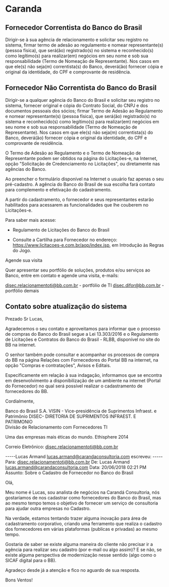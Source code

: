 # Caranda
 
## Fornecedor Correntista do Banco do Brasil
 
Dirigir-se à sua agência de relacionamento e solicitar seu registro no sistema, firmar termo de adesão ao regulamento e nomear representante(s) (pessoa física), que será(ão) registrado(s) no sistema e reconhecido(s) como legítimo(s) para realizar(em) negócios em seu nome e sob sua responsabilidade (Termo de Nomeação de Representante). Nos casos em que ele(s) não seja(m) correntista(s) do Banco, deverá(ão) fornecer cópia e original da identidade, do CPF e comprovante de residência.
 
## Fornecedor Não Correntista do Banco do Brasil
 
Dirigir-se a qualquer agência do Banco do Brasil e solicitar seu registro no sistema, fornecer original e cópia do Contrato Social, do CNPJ e dos documentos pessoais dos sócios; firmar Termo de Adesão ao Regulamento e nomear representante(s) (pessoa física), que será(ão) registrado(s) no sistema e reconhecido(s) como legítimo(s) para realizar(em) negócios em seu nome e sob sua responsabilidade (Termo de Nomeação de Representante). Nos casos em que ele(s) não seja(m) correntista(s) do Banco, deverá(ão) fornecer cópia e original da identidade, do CPF e comprovante de residência. 
 
O Termo de Adesão ao Regulamento e o Termo de Nomeação de Representante podem ser obtidos na página do Licitações-e, na Internet, opção "Solicitação de Credenciamento no Licitações", ou diretamente nas agências do Banco.
 
Ao preencher o formulário disponível na Internet o usuário faz apenas o seu pré-cadastro. A agência do Banco do Brasil de sua escolha fará contato para complemento e efetivação do cadastramento.
 
A partir do cadastramento, o fornecedor e seus representantes estarão habilitados para acessarem as funcionalidades que lhe couberem no Licitações-e.
 
Para saber mais acesse:
 
- Regulamento de Licitações do Banco do Brasil
 
- Consulte a Cartilha para Fornecedor no endereço: https://www.licitacoes-e.com.br/aop/index.jsp, em Introdução às Regras do Jogo.
 
 
Agende sua visita
 
Quer apresentar seu portfólio de soluções, produtos e/ou serviços ao Banco, entre em contato e agende uma visita, e-mails:
 
disec.relacionamentoti@bb.com.br  -  portfólio de TI
disec.difor@bb.com.br   -  portfólio demais


## Contato sobre atualização do sistema


Prezado Sr Lucas,

Agradecemos o seu contato e aproveitamos para informar que o processo de compras do Banco do Brasil segue a Lei 13.303/2016 e o Regulamento de Licitações e Contratos do Banco do Brasil - RLBB, disponível no site do BB na internet.

O senhor também pode consultar e acompanhar os processos de compra do BB na página Relações com Fornecedores do Portal BB na internet, na opção "Compras e contratações", Avisos e Editais.

Especificamente em relação à sua indagação, informamos que se encontra em desenvolvimento a disponibilização de um ambiente na internet (Portal do Fornecedor) no qual será possível realizar o cadastramento de fornecedores do BB.

Cordialmente,

Banco do Brasil S.A.
VISIN - Vice-presidência de Suprimentos Infraest. e Patrimônio
DISEC- DIRETORIA DE SUPRIMENTOS INFRAEST. E PATRIMONIO   
Divisão de Relacionamento com Fornecedores TI

Uma das empresas mais éticas do mundo.
Ethisphere 2014

Correio Eletrônico: disec.relacionamentoti@bb.com.br



-----Lucas Armand <lucas.armand@carandaconsultoria.com> escreveu: -----
Para: disec.relacionamentoti@bb.com.br
De: Lucas Armand <lucas.armand@carandaconsultoria.com>
Data: 20/06/2018 02:21 PM
Assunto: Sobre o Cadastro de Fornecedor no Banco do Brasil

Olá, 

Meu nome é Lucas, sou analista de negócios na Carandá Consultoria, nós gostaríamos de nos cadastrar como fornecedores do Banco do Brasil, mas ao mesmo tempo temos o objetivo de fornecer um serviço de consultoria para ajudar outra empresas no Cadastro. 

Na verdade, estamos tentando trazer alguma inovação para área de cadastramento  corporativo, criando uma ferramento que realiza o cadastro dos fornecedores em várias plataformas (publicas e privadas) ao mesmo tempo.

Gostaria de saber se existe alguma maneira do cliente não precisar ir a agência para realizar seu cadastro (por e-mail ou algo assim)? E se não, se existe alguma perspectiva de modernização nesse sentido (algo como o SICAF digital para o BB).

Agradeço desde já a atenção e fico no aguardo de sua resposta.

Bons Ventos!
